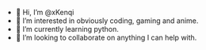 - 👋 Hi, I’m @xKenqi
- 👀 I’m interested in obviously coding, gaming and anime.
- 🌱 I’m currently learning python. 
- 💞️ I’m looking to collaborate on anything I can help with.


<!---
xKenqi/xKenqi is a ✨ special ✨ repository because its `README.md` (this file) appears on your GitHub profile.
You can click the Preview link to take a look at your changes.
--->
